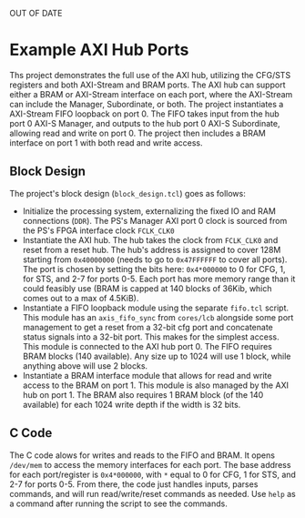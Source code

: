 OUT OF DATE




# Example AXI Hub Ports

Ths project demonstrates the full use of the AXI hub, utilizing the CFG/STS registers and both AXI-Stream and BRAM ports. The AXI hub can support either a BRAM or AXI-Stream interface on each port, where the AXI-Stream can include the Manager, Subordinate, or both. The project instantiates a AXI-Stream FIFO loopback on port 0. The FIFO takes input from the hub port 0 AXI-S Manager, and outputs to the hub port 0 AXI-S Subordinate, allowing read and write on port 0. The project then includes a BRAM interface on port 1 with both read and write access.

## Block Design

The project's block design (`block_design.tcl`) goes as follows:
- Initialize the processing system, externalizing the fixed IO and RAM connections (`DDR`). The PS's Manager AXI port 0 clock is sourced from the PS's FPGA interface clock `FCLK_CLK0`
- Instantiate the AXI hub. The hub takes the clock from `FCLK_CLK0` and reset from a reset hub. The hub's address is assigned to cover 128M starting from `0x40000000` (needs to go to `0x47FFFFFF` to cover all ports). The port is chosen by setting the bits here: `0x4*000000` to 0 for CFG, 1, for STS, and 2-7 for ports 0-5. Each port has more memory range than it could feasibly use (BRAM is capped at 140 blocks of 36Kib, which comes out to a max of 4.5KiB). 
- Instantiate a FIFO loopback module using the separate `fifo.tcl` script. This module has an `axis_fifo_sync` from `cores/lcb` alongside some port management to get a reset from a 32-bit cfg port and concatenate status signals into a 32-bit port. This makes for the simplest access. This module is connected to the AXI hub port 0. The FIFO requires BRAM blocks (140 available). Any size up to 1024 will use 1 block, while anything above will use 2 blocks.
- Instantiate a BRAM interface module that allows for read and write access to the BRAM on port 1. This module is also managed by the AXI hub on port 1. The BRAM also requires 1 BRAM block (of the 140 available) for each 1024 write depth if the width is 32 bits. 

## C Code

The C code alows for writes and reads to the FIFO and BRAM. It opens `/dev/mem` to access the memory interfaces for each port. The base address for each port/register is `0x4*000000`, with `*` equal to 0 for CFG, 1 for STS, and 2-7 for ports 0-5. From there, the code just handles inputs, parses commands, and will run read/write/reset commands as needed. Use `help` as a command after running the script to see the commands.
